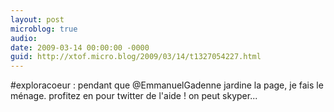 ```yaml
---
layout: post
microblog: true
audio: 
date: 2009-03-14 00:00:00 -0000
guid: http://xtof.micro.blog/2009/03/14/t1327054227.html
---
```

#exploracoeur : pendant que @EmmanuelGadenne jardine la page, je fais le ménage. profitez en pour twitter de l'aide ! on peut skyper...
